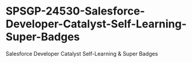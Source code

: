 # SPSGP-24530-Salesforce-Developer-Catalyst-Self-Learning-Super-Badges
Salesforce Developer Catalyst Self-Learning &amp; Super Badges
